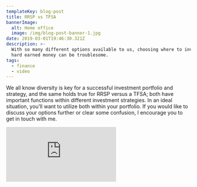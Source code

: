 ```yaml
---
templateKey: blog-post
title: RRSP vs TFSA
bannerImage:
  alt: Home office
  image: /img/blog-post-banner-1.jpg
date: 2019-03-01T19:46:30.321Z
description: >-
  With so many different options available to us, choosing where to invest your
  hard earned money can be troublesome. 
tags:
  - finance
  - video
---
```

We all know diversity is key for a successful investment portfolio and strategy, and the same holds true for RRSP versus a TFSA; both have important functions within different investment strategies. In an ideal situation, you’ll want to utilize both within your portfolio. If you would like to discuss your options further or clear some confusion, I encourage you to get in touch with me.

<iframe class="FlexEmbed-content" src="https://player.vimeo.com/video/196343585" allowfullscreen="" frameborder="0"></iframe>
